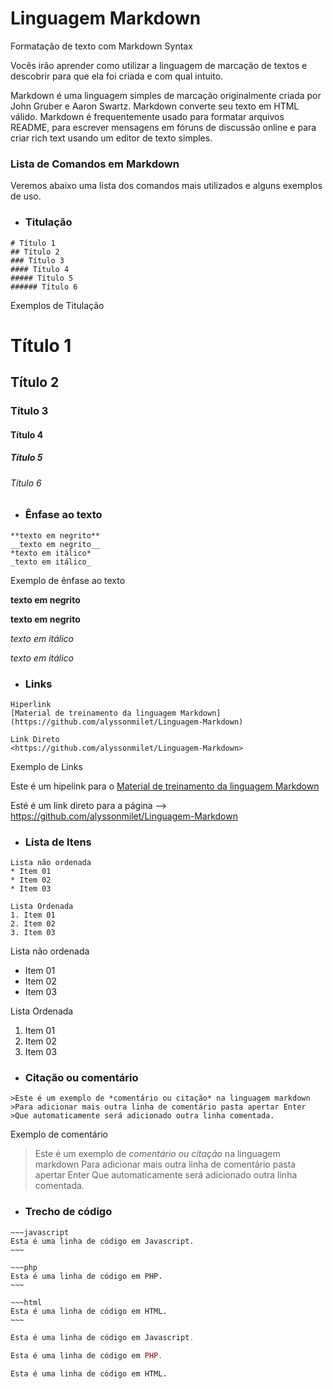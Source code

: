 # Linguagem Markdown
 Formatação de texto com Markdown Syntax

Vocês irão aprender como utilizar a linguagem de marcação de textos e descobrir para que ela foi criada e com qual intuito.

Markdown é uma linguagem simples de marcação originalmente criada por John Gruber e Aaron Swartz. Markdown converte seu texto em HTML válido. Markdown é frequentemente usado para formatar arquivos README, para escrever mensagens em fóruns de discussão online e para criar rich text usando um editor de texto simples.

### Lista de Comandos em Markdown
Veremos abaixo uma lista dos comandos mais utilizados e alguns exemplos de uso.

* ### **Titulação**
```
# Título 1
## Título 2
### Título 3
#### Título 4
##### Título 5
###### Título 6
```
Exemplos de Titulação

# Título 1
## Título 2
### Título 3
#### Título 4
##### Título 5
###### Título 6



* ### **Ênfase ao texto**
```
**texto em negrito**
__texto em negrito__
*texto em itálico*
_texto em itálico_
```
Exemplo de ênfase ao texto

**texto em negrito**

__texto em negrito__

*texto em itálico*

_texto em itálico_

* ### **Links**

```
Hiperlink
[Material de treinamento da linguagem Markdown](https://github.com/alyssonmilet/Linguagem-Markdown)

Link Direto
<https://github.com/alyssonmilet/Linguagem-Markdown>
```
Exemplo de Links

Este é um hipelink para o [Material de treinamento da linguagem Markdown](https://github.com/alyssonmilet/Linguagem-Markdown)

Esté é um link direto para a página --> <https://github.com/alyssonmilet/Linguagem-Markdown>


* ### **Lista de Itens**
```
Lista não ordenada
* Item 01
* Item 02
* Item 03

Lista Ordenada
1. Item 01
2. Item 02
3. Item 03
```
Lista não ordenada
* Item 01
* Item 02
* Item 03

Lista Ordenada
1. Item 01
2. Item 02
3. Item 03

* ### **Citação ou comentário**
```
>Este é um exemplo de *comentário ou citação* na linguagem markdown
>Para adicionar mais outra linha de comentário pasta apertar Enter
>Que automaticamente será adicionado outra linha comentada. 
```
Exemplo de comentário 

>Este é um exemplo de *comentário ou citação* na linguagem markdown
>Para adicionar mais outra linha de comentário pasta apertar Enter
>Que automaticamente será adicionado outra linha comentada. 

* ### **Trecho de código**

```
~~~javascript
Esta é uma linha de código em Javascript.
~~~

~~~php
Esta é uma linha de código em PHP.
~~~

~~~html
Esta é uma linha de código em HTML.
~~~

```

~~~javascript
Esta é uma linha de código em Javascript.
~~~

~~~php
Esta é uma linha de código em PHP.
~~~

~~~html
Esta é uma linha de código em HTML.
~~~

